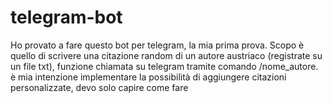 # telegram-bot

Ho provato a fare questo bot per telegram, la mia prima prova.
Scopo è quello di scrivere una citazione random di un autore austriaco (registrate su un file txt), funzione chiamata su telegram tramite comando /nome_autore.
è mia intenzione implementare la possibilità di aggiungere citazioni personalizzate, devo solo capire come fare
